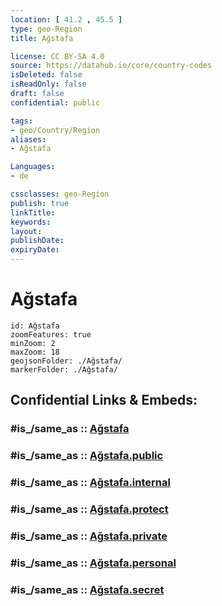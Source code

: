 ```yaml
---
location: [ 41.2 , 45.5 ] 
type: geo-Region
title: Ağstafa

license: CC BY-SA 4.0
source: https://datahub.io/core/country-codes
isDeleted: false
isReadOnly: false
draft: false
confidential: public

tags:
- geo/Country/Region
aliases:
- Ağstafa

Languages:
- de

cssclasses: geo-Region
publish: true
linkTitle: 
keywords: 
layout: 
publishDate: 
expiryDate: 
---
```


# Ağstafa

```leaflet
id: Ağstafa
zoomFeatures: true 
minZoom: 2 
maxZoom: 18
geojsonFolder: ./Ağstafa/
markerFolder: ./Ağstafa/
```


## Confidential Links & Embeds: 

### #is_/same_as :: [Ağstafa](/_Standards/Earth/Continent/Asia/Asia~North~West/Azerbaijan/Regions~Azerbaijan/Ganja-Qazakh/counties~Ganja-Qazakh/Ağstafa.md) 

### #is_/same_as :: [Ağstafa.public](/_public/Earth/Continent/Asia/Asia~North~West/Azerbaijan/Regions~Azerbaijan/Ganja-Qazakh/counties~Ganja-Qazakh/Ağstafa.public.md) 

### #is_/same_as :: [Ağstafa.internal](/_internal/Earth/Continent/Asia/Asia~North~West/Azerbaijan/Regions~Azerbaijan/Ganja-Qazakh/counties~Ganja-Qazakh/Ağstafa.internal.md) 

### #is_/same_as :: [Ağstafa.protect](/_protect/Earth/Continent/Asia/Asia~North~West/Azerbaijan/Regions~Azerbaijan/Ganja-Qazakh/counties~Ganja-Qazakh/Ağstafa.protect.md) 

### #is_/same_as :: [Ağstafa.private](/_private/Earth/Continent/Asia/Asia~North~West/Azerbaijan/Regions~Azerbaijan/Ganja-Qazakh/counties~Ganja-Qazakh/Ağstafa.private.md) 

### #is_/same_as :: [Ağstafa.personal](/_personal/Earth/Continent/Asia/Asia~North~West/Azerbaijan/Regions~Azerbaijan/Ganja-Qazakh/counties~Ganja-Qazakh/Ağstafa.personal.md) 

### #is_/same_as :: [Ağstafa.secret](/_secret/Earth/Continent/Asia/Asia~North~West/Azerbaijan/Regions~Azerbaijan/Ganja-Qazakh/counties~Ganja-Qazakh/Ağstafa.secret.md)

